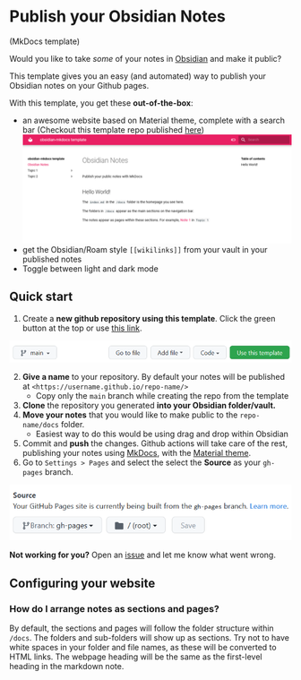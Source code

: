 # Publish your Obsidian Notes

(MkDocs template)

Would you like to take _some_ of your notes in [Obsidian](https://obsidian.md/) and make it public?

This template gives you an easy (and automated) way to publish your Obsidian notes on your Github pages.

With this template, you get these **out-of-the-box**:

- an awesome website based on Material theme, complete with a search bar (Checkout this template repo published [here](https://jobindjohn.github.io/obsidian-publish-mkdocs/))
![](2021-11-22-22-49-26.png)
- get the Obsidian/Roam style `[[wikilinks]]` from your vault in your published notes
- Toggle between light and dark mode


## Quick start

1. Create a **new github repository using this template**. Click the green button at the top or use [this link](https://github.com/jobindjohn/obsidian-publish-mkdocs/generate). 

![](2021-11-22-22-54-02.png)

2.  **Give a name** to your repository. By default your notes will be published at `<https://username.github.io/repo-name/>`
     - Copy only the `main` branch while creating the repo from the template
3. **Clone** the repository you generated **into your Obsidian folder/vault.**
4. **Move your notes** that you would like to make public to the `repo-name/docs` folder.
    - Easiest way to do this would be using drag and drop within Obsidian
5. Commit and **push** the changes. Github actions will take care of the rest, publishing your notes using [MkDocs](https://www.mkdocs.org/), with the [Material theme](https://squidfunk.github.io/mkdocs-material/). 
6. Go to `Settings > Pages` and select the select the **Source** as your `gh-pages` branch.

![](2021-11-22-22-52-49.png)

**Not working for you?** Open an [issue](https://github.com/jobindjohn/obsidian-publish-mkdocs/issues/new/choose) and let me know what went wrong.

## Configuring your website

### How do I arrange notes as sections and pages?

By default, the sections and pages will follow the folder structure within `/docs`. The folders and sub-folders will show up as sections. Try not to have white spaces in your folder and file names, as these will be converted to HTML links. The webpage heading will be the same as the first-level heading in the markdown note.




